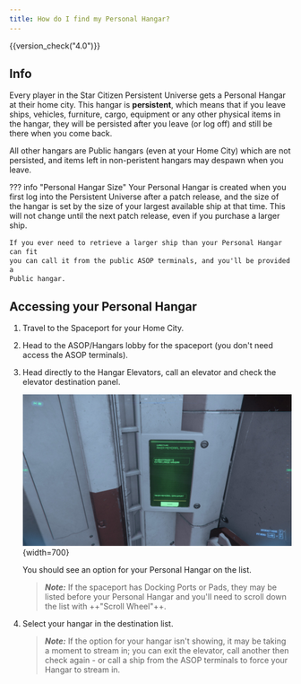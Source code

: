```yaml
---
title: How do I find my Personal Hangar?
---
```


{{version_check("4.0")}}

## Info

Every player in the Star Citizen Persistent Universe gets a Personal Hangar at
their home city. This hangar is **persistent**, which means that if you leave
ships, vehicles, furniture, cargo, equipment or any other physical items in the
hangar, they will be persisted after you leave (or log off) and still be there
when you come back.

All other hangars are Public hangars (even at your Home City) which are not
persisted, and items left in non-peristent hangars may despawn when you leave.

??? info "Personal Hangar Size"
    Your Personal Hangar is created when you first log into the Persistent
    Universe after a patch release, and the size of the hangar is set by the
    size of your largest available ship at that time. This will not change until
    the next patch release, even if you purchase a larger ship.
    
    If you ever need to retrieve a larger ship than your Personal Hangar can fit
    you can call it from the public ASOP terminals, and you'll be provided a
    Public hangar.

## Accessing your Personal Hangar

1. Travel to the Spaceport for your Home City.

1. Head to the ASOP/Hangars lobby for the spaceport (you don't need access the ASOP
terminals).

1. Head directly to the Hangar Elevators, call an elevator and check the
elevator destination panel.

    ![New Babbage from above](./images/elevator-personal-hangar.jpg){width=700}

    You should see an option for your Personal Hangar on the list.

    > ***Note:*** If the spaceport has Docking Ports or Pads, they may be listed
    before your Personal Hangar and you'll need to scroll down the list with
    ++"Scroll Wheel"++.

1. Select your hangar in the destination list.

    > ***Note:*** If the option for your hangar isn't showing, it may be taking
    a moment to stream in; you can exit the elevator, call another then check
    again - or call a ship from the ASOP terminals to force your Hangar to
    stream in.